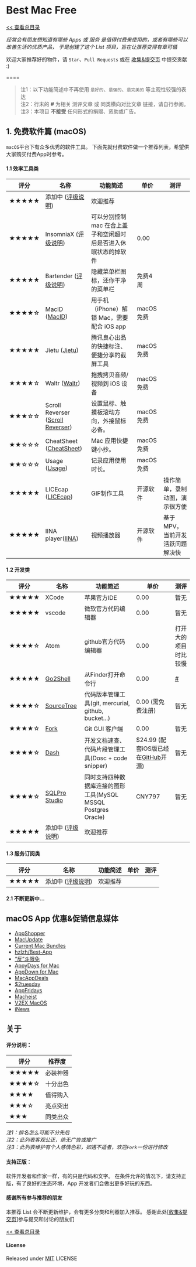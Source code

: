 # Best Mac Free

[<< 查看总目录]

*经常会有朋友想知道有哪些 Apps 或 服务 是值得付费来使用的，或者有哪些可以改善生活的优质产品，
于是创建了这个 List 项目，旨在让推荐变得有章可循*

欢迎大家推荐好的物件，请 `Star`、`Pull Requests` 或在 [收集&提交页] 中提交贡献 :)

====

>注1：以下功能简述中不再使用 `最好的`、`最强的`、`最完美的` 等主观性较强的表达  
>注2：行末的 **#** 为相关 测评文章 或 同类横向对比文章 链接，请自行参阅。  
>注3：本项目 **不接受** 任何形式的捐赠、资助或广告。

## 1. 免费软件篇 (macOS)

`macOS`平台下有众多优秀的软件工具。
下面先就付费软件做一个推荐列表，希望供大家购买付费App时参考。

#### 1.1 效率工具类

评分   | 名称  | 功能简述 | 单价 | 测评
----- | ----- | ------ | ----- | -----
★★★★★  | 添加中 ([评级说明](#%E5%85%B3%E4%BA%8E)) | 欢迎推荐 |  |
★★★★★  | InsomniaX ([评级说明](#%E5%85%B3%E4%BA%8E)) | 可以分别控制mac 在合上盖子和空闲超时后是否进入休眠状态的掉软件 | 0.00 |
★★★★★  | Bartender ([评级说明](#%E5%85%B3%E4%BA%8E)) | 隐藏菜单栏图标，还你干净的菜单栏 | 免费4周 |
★★★★☆  | MacID ([MacID](https://macid.co)) | 用手机（iPhone）解锁 Mac，需要配合 iOS app | macOS 免费 |
★★★★★  | Jietu ([Jietu](http://jietu.qq.com/)) | 腾讯良心出品的快捷标注、便捷分享的截屏工具 | macOS 免费 |
★★★★☆  | Waltr ([Waltr](https://softorino.com/waltr)) | 拖拽拷贝音频/视频到 iOS 设备 | macOS 免费 |
★★★☆☆  | Scroll Reverser ([Scroll Reverser](http://pilotmoon.com/scrollreverser/)) | 设置鼠标、触摸板滚动方向，外接鼠标必备。 | macOS 免费 |
★★☆☆☆  | CheatSheet ([CheatSheet](https://www.mediaatelier.com/CheatSheet/)) | Mac 应用快捷键小抄。 | macOS 免费 |
★★☆☆☆  | Usage ([Usage](https://www.mediaatelier.com/Usage/)) | 记录应用使用时长。 | macOS 免费 |
★★★★★  | LICEcap ([LICEcap](http://www.cockos.com/licecap/)) | GIF制作工具 | 开源软件 | 操作简单，录制动图，演示很方便
★★★★★  | IINA player([IINA](https://github.com/lhc70000/iina)) | 视频播放器 | 开源软件 | 基于MPV，当前开发活跃问题解决快
#### 1.2 开发类

评分   | 名称  | 功能简述 | 单价 | 测评
----- | ----- | ------ | ----- | -----
★★★★★  | XCode | 苹果官方IDE | 0.00 | 暂无
★★★★★  | vscode | 微软官方代码编辑器 | 0.00 | 暂无
★★★★☆  | Atom | github官方代码编辑器 | 0.00 | 打开大的项目时比较慢
★★★★★  | [Go2Shell](https://itunes.apple.com/cn/app/go2shell/id445770608?mt=12) | 从Finder打开命令行 | 0.00 | [#](http://www.akmumu.com/2014/12/04/323.html)
★★★★☆  | [SourceTree](https://www.sourcetreeapp.com/) |  代码版本管理工具(git, mercurial, github, bucket...) | 0.00 (需免费注册) | 暂无
★★★★☆  | [Fork](https://git-fork.com/) |  Git GUI 客户端 | 0.00 | 暂无
★★★★☆  | [Dash](https://kapeli.com/dash) | 开发文档速查、代码片段管理工具(Dosc + code snipper) | $24.99 (配套iOS版已经在[GitHub](https://github.com/Kapeli/Dash-iOS)开源) | 暂无
★★★★☆  | [SQLPro Studio](http://www.sqlprostudio.com) | 同时支持四种数据库连接的图形工具(MySQL MSSQL Postgres Oracle) | CNY797 | 暂无
★★★★★  | 添加中 ([评级说明](#%E5%85%B3%E4%BA%8E)) | 欢迎推荐 |  |

#### 1.3 服务订阅类

评分   | 名称  | 功能简述 | 单价 | 测评
----- | ----- | ------ | ----- | -----
★★★★★  | 添加中 ([评级说明](#%E5%85%B3%E4%BA%8E)) | 欢迎推荐 |  |

#### 2.1 不断更新中...

## macOS App 优惠&促销信息媒体

* [AppShopper](http://appshopper.com/)
* [MacUpdate](https://deals.macupdate.com/)
* [Current Mac Bundles](http://www.squidoo.com/current-mac-bundles)
* [hzlzh/Best-App](https://github.com/hzlzh/Best-App)
* [“反”斗限免](http://free.apprcn.com/)
* [AppyDays for Mac](https://itunes.apple.com/cn/app/id428240257?mt=12)
* [AppDown for Mac](http://www.ipadown.com/appdown-mac/)
* [MacAppDeals](http://www.macappdeals.com/)
* [$2tuesday](http://twodollartues.com/)
* [AppFridays](http://appyfridays.com/)
* [Macheist](http://macheist.com/)
* [V2EX MacOS](http://v2ex.com/go/macosx)
* [iNews](http://inews.io/)

## 关于

#### 评分说明：

评分   | 推荐度
----- | -----
★★★★★ | 必装神器
★★★★☆ | 十分出色
★★★★  | 值得购入
★★★☆  | 亮点突出
★★★   | 同类出众

*注1：排名怎么可能不分先后*  
*注2：此列表客观公正，绝无广告或推广*  
*注3：此列表维护有个人感情色彩，如遇不适者，欢迎`Fork`一份进行修改*  

#### 支持正版：

软件开发者和作家一样，有的只是代码和文字。
在条件允许的情况下，请支持正版，有了良好的生态环境，App 开发者们会做出更多好玩的东西。

#### 感谢所有参与推荐的朋友

本推荐 List 会不断更新维护，会有更多分类和利器加入推荐。
感谢此处\[[收集&提交页]\]参与提交和讨论的朋友们

[<< 查看总目录]

#### License

Released under [MIT] LICENSE

[<< 查看总目录]: ./README.md
[issue]: https://github.com/hzlzh/Best-App/issues
[收集&提交页]: https://github.com/hzlzh/Best-App/issues
[反馈]: https://github.com/hzlzh/Best-App/issues/new
[MIT]: http://rem.mit-license.org/
